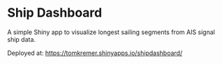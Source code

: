 # Ship Dashboard
A simple Shiny app to visualize longest sailing segments from AIS signal ship data.

Deployed at: https://tomkremer.shinyapps.io/shipdashboard/
